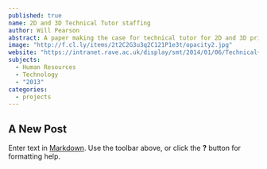 ```yaml
---
published: true
name: 2D and 3D Technical Tutor staffing
author: Will Pearson
abstract: A paper making the case for technical tutor for 2D and 3D printing support
image: "http://f.cl.ly/items/2t2C2G3u3q2C121P1e3t/opacity2.jpg"
website: "https://intranet.rave.ac.uk/display/smt/2014/01/06/Technical+Tutor+staffing"
subjects: 
  - Human Resources
  - Technology
  - "2013"
categories: 
  - projects
---
```


## A New Post

Enter text in [Markdown](http://daringfireball.net/projects/markdown/). Use the toolbar above, or click the **?** button for formatting help.